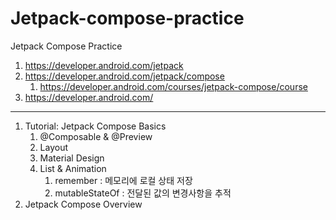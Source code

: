# Jetpack-compose-practice
Jetpack Compose Practice

1. <https://developer.android.com/jetpack>
2. <https://developer.android.com/jetpack/compose>
      1. <https://developer.android.com/courses/jetpack-compose/course>
3. <https://developer.android.com/>


---
1. Tutorial: Jetpack Compose Basics
   1. @Composable & @Preview
   2. Layout
   3. Material Design
   4. List & Animation
      1. remember : 메모리에 로컬 상태 저장
      2. mutableStateOf : 전달된 값의 변경사항을 추적
2. Jetpack Compose Overview